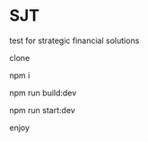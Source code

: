 # SJT
test for strategic financial solutions

clone

npm i 

npm run build:dev

npm run start:dev

enjoy
